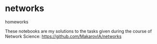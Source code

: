 # networks
homeworks

These notebooks are my solutions to the tasks given during the course of Network Science: https://github.com/MakarovIA/networks
